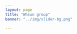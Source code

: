 ```yaml
---
layout: page
title: "Whsun group"
banner: "../img/slider-bg.png"

---
```


<meta property="og:title" content="Whsun Club: materials discovery and design" />
<meta property="og:description" content="Free and accessible tutorials on data analysis, manipulation, visualisation and more." />
<meta property="og:image" content="https://whsunlab.github.io/img/logo.png" />

